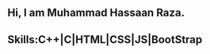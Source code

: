 <h2>Hi, I am Muhammad Hassaan Raza.</h2>

<h2>
  <strong>Skills:</strong>C++|C|HTML|CSS|JS|BootStrap
</h2>

